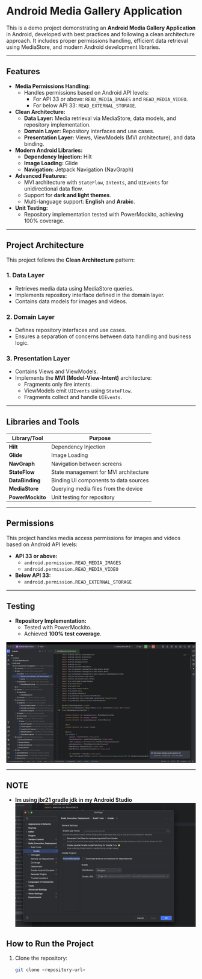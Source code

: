 # Android Media Gallery Application

This is a demo project demonstrating an **Android Media Gallery Application** in Android, developed with best practices and following a clean architecture approach. It includes proper permissions handling, efficient data retrieval using MediaStore, and modern Android development libraries.

---

## Features

- **Media Permissions Handling:**
    - Handles permissions based on Android API levels:
        - For API 33 or above: `READ_MEDIA_IMAGES` and `READ_MEDIA_VIDEO`.
        - For below API 33: `READ_EXTERNAL_STORAGE`.
- **Clean Architecture:**
    - **Data Layer:** Media retrieval via MediaStore, data models, and repository implementation.
    - **Domain Layer:** Repository interfaces and use cases.
    - **Presentation Layer:** Views, ViewModels (MVI architecture), and data binding.
- **Modern Android Libraries:**
    - **Dependency Injection:** Hilt
    - **Image Loading:** Glide
    - **Navigation:** Jetpack Navigation (NavGraph)
- **Advanced Features:**
    - MVI architecture with `StateFlow`, `Intents`, and `UIEvents` for unidirectional data flow.
    - Support for **dark and light themes**.
    - Multi-language support: **English** and **Arabic**.
- **Unit Testing:**
    - Repository implementation tested with PowerMockito, achieving 100% coverage.

---

## Project Architecture

This project follows the **Clean Architecture** pattern:

### 1. **Data Layer**
- Retrieves media data using MediaStore queries.
- Implements repository interface defined in the domain layer.
- Contains data models for images and videos.

### 2. **Domain Layer**
- Defines repository interfaces and use cases.
- Ensures a separation of concerns between data handling and business logic.

### 3. **Presentation Layer**
- Contains Views and ViewModels.
- Implements the **MVI (Model-View-Intent)** architecture:
    - Fragments only fire intents.
    - ViewModels emit `UIEvents` using `StateFlow`.
    - Fragments collect and handle `UIEvents`.

---

## Libraries and Tools

| Library/Tool      | Purpose                                   |
|--------------------|-------------------------------------------|
| **Hilt**          | Dependency Injection                     |
| **Glide**         | Image Loading                             |
| **NavGraph**      | Navigation between screens               |
| **StateFlow**     | State management for MVI architecture    |
| **DataBinding**   | Binding UI components to data sources    |
| **MediaStore**    | Querying media files from the device      |
| **PowerMockito**  | Unit testing for repository              |

---

## Permissions

This project handles media access permissions for images and videos based on Android API levels:

- **API 33 or above:**
    - `android.permission.READ_MEDIA_IMAGES`
    - `android.permission.READ_MEDIA_VIDEO`
- **Below API 33:**
    - `android.permission.READ_EXTERNAL_STORAGE`

---



## Testing

- **Repository Implementation:**
    - Tested with PowerMockito.
    - Achieved **100% test coverage**.

![Coverage](test_cov.png "Coverage")

---

## NOTE
- **Im using jbr21 gradle jdk in my Android Studio**
  ![JDK](gradle.png "JDK")

## How to Run the Project

1. Clone the repository:
   ```bash
   git clone <repository-url>
